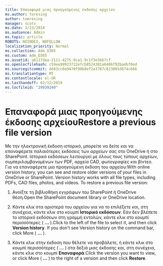 ```yaml
---
title: Επαναφορά μιας προηγούμενης έκδοσης αρχείου
ms.author: toresing
author: tomresing
manager: scotv
ms.date: 3/23/2018
ms.audience: Admin
ms.topic: article
ROBOTS: NOINDEX, NOFOLLOW
localization_priority: Normal
ms.collection: Adm_O365
ms.custom: Adm_O365
ms.assetid: a8117dea-2111-4275-9ca1-9c1f3e5667cf
ms.openlocfilehash: c59ee99923722efcb8524381a6486f92ba4bf0ed
ms.sourcegitcommit: dd43cc0a9470f98b8ef2a3787c823801d674c666
ms.translationtype: MT
ms.contentlocale: el-GR
ms.lasthandoff: 02/12/2019
ms.locfileid: "29939240"
---
```

# <a name="restore-a-previous-file-version"></a><span data-ttu-id="7e143-102">Επαναφορά μιας προηγούμενης έκδοσης αρχείου</span><span class="sxs-lookup"><span data-stu-id="7e143-102">Restore a previous file version</span></span>

<span data-ttu-id="7e143-p101">Με την ηλεκτρονική έκδοση ιστορικό, μπορείτε να δείτε και να επαναφέρετε παλαιότερες εκδόσεις των αρχείων σας στο OneDrive ή στο SharePoint. Ιστορικό εκδόσεων λειτουργεί με όλους τους τύπους αρχείων, συμπεριλαμβανομένων των PDF, αρχεία CAD, φωτογραφίες και βίντεο. Για να επαναφέρετε μια προηγούμενη έκδοση του αρχείου:</span><span class="sxs-lookup"><span data-stu-id="7e143-p101">With online version history, you can see and restore older versions of your files in OneDrive or SharePoint. Version history works with all file types, including PDFs, CAD files, photos, and videos. To restore a previous file version:</span></span>
  
1. <span data-ttu-id="7e143-106">Ανοίξτε τη βιβλιοθήκη εγγράφων του SharePoint ή OneDrive θέση.</span><span class="sxs-lookup"><span data-stu-id="7e143-106">Open the SharePoint document library or OneDrive location.</span></span>
    
2. <span data-ttu-id="7e143-p102">Κάντε κλικ στα αριστερά του αρχείου για να το επιλέξετε και, στη συνέχεια, κάντε κλικ στο κουμπί **Ιστορικό εκδόσεων**. Εάν δεν βλέπετε το ιστορικό εκδόσεων στη γραμμή εντολών, κάντε κλικ στο κουμπί περισσότερες ( **...** ).</span><span class="sxs-lookup"><span data-stu-id="7e143-p102">Click to the left of the file to select it, and then click **Version history**. If you don't see Version history on the command bar, click More ( **...** ).</span></span> 
    
3. <span data-ttu-id="7e143-109">Κάντε κλικ στην έκδοση που θέλετε να προβάλετε, ή κάντε κλικ στο κουμπί περισσότερες ( **...** ) στα δεξιά μιας έκδοσης και, στη συνέχεια, κάντε κλικ στο κουμπί **Επαναφορά**.</span><span class="sxs-lookup"><span data-stu-id="7e143-109">Click the version you want to view, or click More ( **...** ) to the right of a version and then click **Restore**.</span></span>
    

